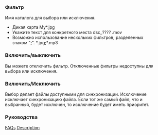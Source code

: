 ### Фильтр

Имя каталога для выбора или исключения.

- Дикая карта
My*.jpg
- Укажите текст для конкретного места
dsc_???? .mov
- Возможно использование нескольких фильтров, разделенных знаком ";".
\*.jpg;*.mp3

### Включить/выключить

Вы можете отключить фильтр. Отключенные фильтры недоступны для выбора или исключения.

### Включить/Исключить

Выбор делает файлы доступными для синхронизации. Исключение исключает синхронизацию файла. Если тот же самый файл, что и выбранный, будет исключен, то исключение будет иметь приоритет.

### Руководства
[FAQs](https://sentaroh.github.io/Documents/SMBSync3/SMBSync3_FAQ_EN.htm)
[Description](https://sentaroh.github.io/Documents/SMBSync3/SMBSync3_Desc_EN.htm)
